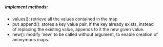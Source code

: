 ##### implement methods:
- values(): retrieve all the values contained in the map
- put_append(): stores a key value pair, if the key already exists, instead of replacing the existing value, appends to it the new given value.
- new(): modify 'new' to be called without argument, to enable creation of anonymous maps.
